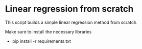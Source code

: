 # Linear regression from scratch

This script builds a simple linear regression method from scratch.

Make sure to install the necessary libraries
* pip install -r requirements.txt

